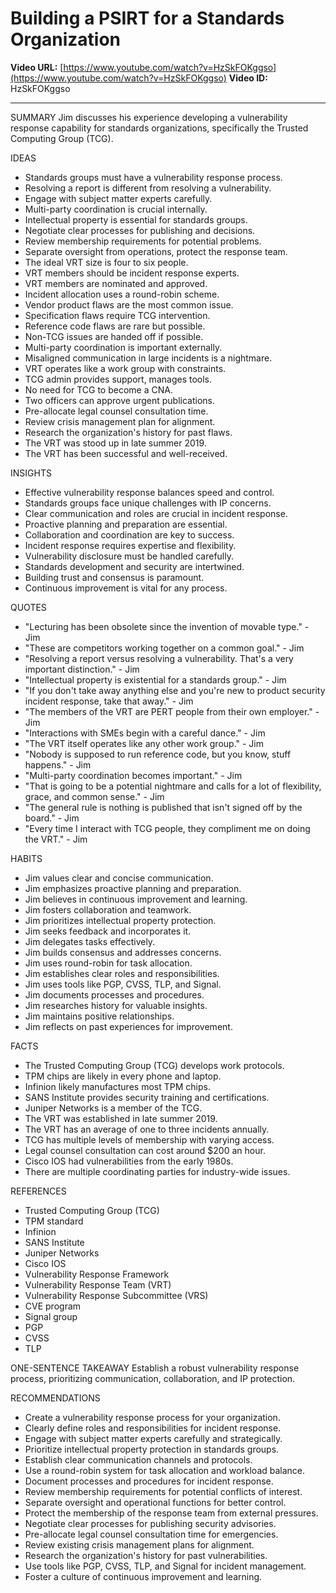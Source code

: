 # Building a PSIRT for a Standards Organization

**Video URL:** [https://www.youtube.com/watch?v=HzSkFOKggso](https://www.youtube.com/watch?v=HzSkFOKggso)
**Video ID:** HzSkFOKggso

---

SUMMARY
Jim discusses his experience developing a vulnerability response capability for standards organizations, specifically the Trusted Computing Group (TCG).

IDEAS
* Standards groups must have a vulnerability response process.
* Resolving a report is different from resolving a vulnerability.
* Engage with subject matter experts carefully.
* Multi-party coordination is crucial internally.
* Intellectual property is essential for standards groups.
* Negotiate clear processes for publishing and decisions.
* Review membership requirements for potential problems.
* Separate oversight from operations, protect the response team.
* The ideal VRT size is four to six people.
* VRT members should be incident response experts.
* VRT members are nominated and approved.
* Incident allocation uses a round-robin scheme.
* Vendor product flaws are the most common issue.
* Specification flaws require TCG intervention.
* Reference code flaws are rare but possible.
* Non-TCG issues are handed off if possible.
* Multi-party coordination is important externally.
* Misaligned communication in large incidents is a nightmare.
* VRT operates like a work group with constraints.
* TCG admin provides support, manages tools.
* No need for TCG to become a CNA.
* Two officers can approve urgent publications.
* Pre-allocate legal counsel consultation time.
* Review crisis management plan for alignment.
* Research the organization's history for past flaws.
* The VRT was stood up in late summer 2019.
* The VRT has been successful and well-received.

INSIGHTS
* Effective vulnerability response balances speed and control.
* Standards groups face unique challenges with IP concerns.
* Clear communication and roles are crucial in incident response.
* Proactive planning and preparation are essential.
* Collaboration and coordination are key to success.
* Incident response requires expertise and flexibility.
* Vulnerability disclosure must be handled carefully.
* Standards development and security are intertwined.
* Building trust and consensus is paramount.
* Continuous improvement is vital for any process.

QUOTES
* "Lecturing has been obsolete since the invention of movable type." - Jim
* "These are competitors working together on a common goal." - Jim
* "Resolving a report versus resolving a vulnerability. That's a very important distinction." - Jim
* "Intellectual property is existential for a standards group." - Jim
* "If you don't take away anything else and you're new to product security incident response, take that away." - Jim
* "The members of the VRT are PERT people from their own employer." - Jim
* "Interactions with SMEs begin with a careful dance." - Jim
* "The VRT itself operates like any other work group." - Jim
* "Nobody is supposed to run reference code, but you know, stuff happens." - Jim
* "Multi-party coordination becomes important." - Jim
* "That is going to be a potential nightmare and calls for a lot of flexibility, grace, and common sense." - Jim
* "The general rule is nothing is published that isn't signed off by the board." - Jim
* "Every time I interact with TCG people, they compliment me on doing the VRT." - Jim

HABITS
* Jim values clear and concise communication.
* Jim emphasizes proactive planning and preparation.
* Jim believes in continuous improvement and learning.
* Jim fosters collaboration and teamwork.
* Jim prioritizes intellectual property protection.
* Jim seeks feedback and incorporates it.
* Jim delegates tasks effectively.
* Jim builds consensus and addresses concerns.
* Jim uses round-robin for task allocation.
* Jim establishes clear roles and responsibilities.
* Jim uses tools like PGP, CVSS, TLP, and Signal.
* Jim documents processes and procedures.
* Jim researches history for valuable insights.
* Jim maintains positive relationships.
* Jim reflects on past experiences for improvement.

FACTS
* The Trusted Computing Group (TCG) develops work protocols.
* TPM chips are likely in every phone and laptop.
* Infinion likely manufactures most TPM chips.
* SANS Institute provides security training and certifications.
* Juniper Networks is a member of the TCG.
* The VRT was established in late summer 2019.
* The VRT has an average of one to three incidents annually.
* TCG has multiple levels of membership with varying access.
* Legal counsel consultation can cost around $200 an hour.
* Cisco IOS had vulnerabilities from the early 1980s.
* There are multiple coordinating parties for industry-wide issues.

REFERENCES
* Trusted Computing Group (TCG)
* TPM standard
* Infinion
* SANS Institute
* Juniper Networks
* Cisco IOS
* Vulnerability Response Framework
* Vulnerability Response Team (VRT)
* Vulnerability Response Subcommittee (VRS)
* CVE program
* Signal group
* PGP
* CVSS
* TLP

ONE-SENTENCE TAKEAWAY
Establish a robust vulnerability response process, prioritizing communication, collaboration, and IP protection.

RECOMMENDATIONS
* Create a vulnerability response process for your organization.
* Clearly define roles and responsibilities for incident response.
* Engage with subject matter experts carefully and strategically.
* Prioritize intellectual property protection in standards groups.
* Establish clear communication channels and protocols.
* Use a round-robin system for task allocation and workload balance.
* Document processes and procedures for incident response.
* Review membership requirements for potential conflicts of interest.
* Separate oversight and operational functions for better control.
* Protect the membership of the response team from external pressures.
* Negotiate clear processes for publishing security advisories.
* Pre-allocate legal counsel consultation time for emergencies.
* Review existing crisis management plans for alignment.
* Research the organization's history for past vulnerabilities.
* Use tools like PGP, CVSS, TLP, and Signal for incident management.
* Foster a culture of continuous improvement and learning.

